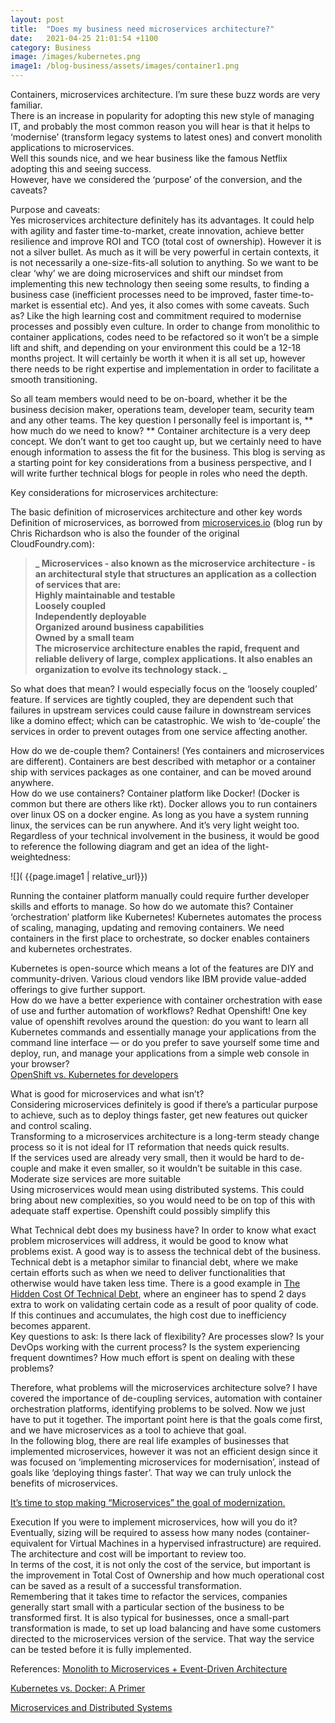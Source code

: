 ```yaml
---
layout: post
title:  "Does my business need microservices architecture?"
date:   2021-04-25 21:01:54 +1100
category: Business
image: /images/kubernetes.png
image1: /blog-business/assets/images/container1.png
---
```


Containers, microservices architecture. I’m sure these buzz words are very familiar.  
There is an increase in popularity for adopting this new style of managing IT, and probably the most common reason you will hear is that it helps to ‘modernise’ (transform legacy systems to latest ones) and convert monolith applications to microservices.  
Well this sounds nice, and we hear business like the famous Netflix adopting this and seeing success.  
However, have we considered the ‘purpose’ of the conversion, and the caveats?

Purpose and caveats:  
Yes microservices architecture definitely has its advantages. It could help with agility and faster time-to-market, create innovation, achieve better resilience and improve ROI and TCO (total cost of ownership). However it is not a silver bullet. As much as it will be very powerful in certain contexts, it is not necessarily a one-size-fits-all solution to anything. So we want to be clear ‘why’ we are doing microservices and shift our mindset from implementing this new technology then seeing some results, to finding a business case (inefficient processes need to be improved, faster time-to-market is essential etc).
And yes, it also comes with some caveats. Such as? Like the high learning cost and commitment required to modernise processes and possibly even culture. In order to change from monolithic to container applications, codes need to be refactored so it won’t be a simple lift and shift, and depending on your environment this could be a 12-18 months project. It will certainly be worth it when it is all set up, however there needs to be right expertise and implementation in order to facilitate a smooth transitioning.

So all team members would need to be on-board, whether it be the business decision maker, operations team, developer team, security team and any other teams. The key question I personally feel is important is, ** how much do we need to know? **
Container architecture is a very deep concept. We don’t want to get too caught up, but we certainly need to have enough information to assess the fit for the business. This blog is serving as a starting point for key considerations from a business perspective, and I will write further technical blogs for people in roles who need the depth.

Key considerations for microservices architecture:

The basic definition of microservices architecture and other key words
Definition of microservices, as borrowed from [microservices.io](https://microservices.io/) (blog run by Chris Richardson who is also the founder of the original CloudFoundry.com):

> **_ Microservices - also known as the microservice architecture - is an architectural style that structures an application as a collection of services that are:  
    Highly maintainable and testable  
    Loosely coupled  
    Independently deployable  
    Organized around business capabilities  
    Owned by a small team  
The microservice architecture enables the rapid, frequent and reliable delivery of large, complex applications. It also enables an organization to evolve its technology stack. _**

So what does that mean? I would especially focus on the ‘loosely coupled’ feature. If services are tightly coupled, they are dependent such that failures in upstream services could cause failure in downstream services like a domino effect; which can be catastrophic. We wish to ‘de-couple’ the services in order to prevent outages from one service affecting another.

How do we de-couple them? Containers! (Yes containers and microservices are different). Containers are best described with metaphor or a container ship with services packages as one container, and can be moved around anywhere.  
How do we use containers? Container platform like Docker! (Docker is common but there are others like rkt). Docker allows you to run containers over linux OS on a docker engine. As long as you have a system running linux, the services can be run anywhere. And it’s very light weight too. Regardless of your technical involvement in the business, it would be good to reference the following diagram and get an idea of the light-weightedness:

![]( {{page.image1 | relative_url}})

Running the container platform manually could require further developer skills and efforts to manage. So how do we automate this? Container ‘orchestration’ platform like Kubernetes! Kubernetes automates the process of scaling, managing, updating and removing containers. We need containers in the first place to orchestrate, so docker enables containers and kubernetes orchestrates.

Kubernetes is open-source which means a lot of the features are DIY and community-driven. Various cloud vendors like IBM provide value-added offerings to give further support.  
How do we have a better experience with container orchestration with ease of use and further automation of workflows? Redhat Openshift! One key value of openshift revolves around the question: do you want to learn all Kubernetes commands and essentially manage your applications from the command line interface — or do you prefer to save yourself some time and deploy, run, and manage your applications from a simple web console in your browser?  
[OpenShift vs. Kubernetes for developers](https://developer.ibm.com/videos/openshift-vs-kubernetes-for-developers/)

What is good for microservices and what isn’t?  
Considering microservices definitely is good if there’s a particular purpose to achieve, such as to deploy things faster, get new features out quicker and control scaling.  
Transforming to a microservices architecture is a long-term steady change process so it is not ideal for IT reformation that needs quick results.  
If the services used are already very small, then it would be hard to de-couple and make it even smaller, so it wouldn’t be suitable in this case. Moderate size services are more suitable  
Using microservices would mean using distributed systems. This could bring about new complexities, so you would need to be on top of this with adequate staff expertise. Openshift could possibly simplify this

What Technical debt does my business have?
In order to know what exact problem microservices will address, it would be good to know what problems exist. A good way is to assess the technical debt of the business. Technical debt is a metaphor similar to financial debt, where we make certain efforts such as when we need to deliver functionalities that otherwise would have taken less time. There is a good example in [The Hidden Cost Of Technical Debt](https://medium.com/serious-scrum/the-hidden-cost-of-technical-debt-1963b958e5ed), where an engineer has to spend 2 days extra to work on validating certain code as a result of poor quality of code. If this continues and accumulates, the high cost due to inefficiency becomes apparent.  
Key questions to ask: Is there lack of flexibility? Are processes slow? Is your DevOps working with the current process? Is the system experiencing frequent downtimes? How much effort is spent on dealing with these problems?


Therefore, what problems will the microservices architecture solve?
I have covered the importance of de-coupling services, automation with container orchestration platforms, identifying problems to be solved. Now we just have to put it together. The important point here is that the goals come first, and we have microservices as a tool to achieve that goal.  
In the following blog, there are real life examples of businesses that implemented microservices, however it was not an efficient design since it was focused on ‘implementing microservices for modernisation’, instead of goals like ‘deploying things faster’. That way we can truly unlock the benefits of microservices.

[It’s time to stop making “Microservices” the goal of modernization.](https://medium.com/ibm-garage/its-time-to-stop-making-microservices-the-goal-of-modernization-71758b400287)


Execution
If you were to implement microservices, how will you do it? Eventually, sizing will be required to assess how many nodes (container-equivalent for Virtual Machines in a hypervised infrastructure) are required. The architecture and cost will be important to review too.  
In terms of the cost, it is not only the cost of the service, but important is the improvement in Total Cost of Ownership and how much operational cost can be saved as a result of a successful transformation.  
Remembering that it takes time to refactor the services, companies generally start small with a particular section of the business to be transformed first. It is also typical for businesses, once a small-part transformation is made, to set up load balancing and have some customers directed to the microservices version of the service. That way the service can be tested before it is fully implemented.  


References:
[Monolith to Microservices + Event-Driven Architecture](https://sebalopezz.medium.com/monolith-to-microservices-event-driven-architecture-ff4284bf4ecf)

[ Kubernetes vs. Docker: A Primer](https://containerjournal.com/topics/container-ecosystems/kubernetes-vs-docker-a-primer/)

[Microservices and Distributed Systems](https://medium.com/@kenlynterai/microservices-and-distributed-systems-36a90d5d8ce)